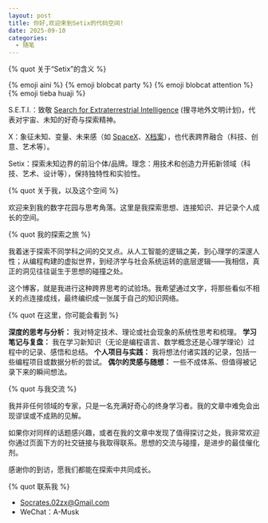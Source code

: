 ```yaml
---
layout: post
title: 你好,欢迎来到Setix的代码空间!
date: 2025-09-10
categories:
  - 随笔
---
```


{% quot 关于“Setix”的含义 %}

{% emoji aini %}
{% emoji blobcat party %}
{% emoji blobcat attention %}
{% emoji tieba huaji %}

S.E.T.I.：致敬 [Search for Extraterrestrial Intelligence](https://zh.wikipedia.org/zh-cn/%E6%90%9C%E5%AF%BB%E5%9C%B0%E5%A4%96%E6%96%87%E6%98%8E%E8%AE%A1%E5%88%92) (搜寻地外文明计划)，代表对宇宙、未知的好奇与探索精神。

X：象征未知、变量、未来感（如 [SpaceX](https://www.spacex.com/)、[X档案](https://zh.wikipedia.org/wiki/X%E6%A1%A3%E6%A1%88)），也代表跨界融合（科技、创意、艺术等）。

Setix：探索未知边界的前沿个体/品牌。理念：用技术和创造力开拓新领域（科技、艺术、设计等），保持独特性和实验性。

{% quot 关于我，以及这个空间 %}

欢迎来到我的数字花园与思考角落。这里是我探索思想、连接知识、并记录个人成长的空间。

{% quot 我的探索之旅 %}

我着迷于探索不同学科之间的交叉点。从人工智能的逻辑之美，到心理学的深邃人性；从编程构建的虚拟世界，到经济学与社会系统运转的底层逻辑——我相信，真正的洞见往往诞生于思想的碰撞之处。

这个博客，就是我进行这种跨界思考的试验场。我希望通过文字，将那些看似不相关的点连接成线，最终编织成一张属于自己的知识网络。

{% quot 在这里，你可能会看到 %}

**深度的思考与分析：** 我对特定技术、理论或社会现象的系统性思考和梳理。
**学习笔记与复盘：** 我在学习新知识（无论是编程语言、数学概念还是心理学理论）过程中的记录、感悟和总结。
**个人项目与实践：** 我将想法付诸实践的记录，包括一些编程项目或数据分析的尝试。
**偶尔的灵感与随想：** 一些不成体系、但值得被记录下来的瞬间想法。

{% quot 与我交流 %}

我并非任何领域的专家，只是一名充满好奇心的终身学习者。我的文章中难免会出现谬误或不成熟的见解。

如果你对同样的话题感兴趣，或者在我的文章中发现了值得探讨之处，我非常欢迎你通过页面下方的社交链接与我取得联系。思想的交流与碰撞，是进步的最佳催化剂。

感谢你的到访，愿我们都能在探索中共同成长。

{% quot 联系我 %}

- [Socrates.02zx@Gmail.com](mailto:Socrates.02zx@Gmail.com)
- WeChat：A-Musk



